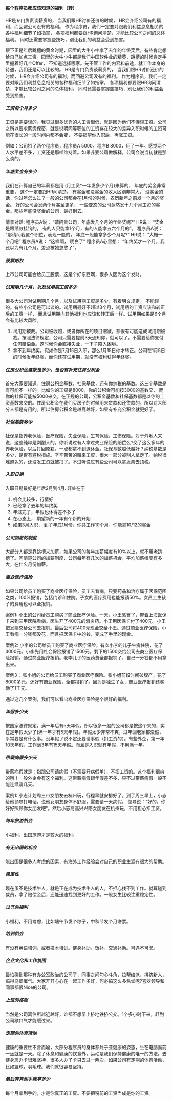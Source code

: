 
#### 每个程序员都应该知道的福利（转）

HR是专门负责谈薪资的， 当我们跟HR讨价还价的时候， HR会介绍公司有的福利，而回避公司没有的福利。 作为程序员，我们一定要对跟我们利益息息相关的各种福利细节了如指掌， 各项福利都要跟HR询问清楚，才能比较公司之间的总体福利。 同时还需要掌握些技巧，别让我们的利益会受到损害。

眼下正是年后跳槽的黄金时期，园里的大牛小牛拿了去年的年终奖后，有些肯定想给自己加点工资。园里的大牛小牛都是我们中国软件业的精英，跳槽的时候肯定手里握着好几个Offer， 不知道选择哪家。先不管工作的内容和前途，就工作本身的待遇，我们还是可以比较的。 HR是专门负责谈薪资的， 当我们跟HR讨价还价的时候， HR会介绍公司有的福利，而回避公司没有的福利。 作为程序员，我们一定要对跟我们利益息息相关的各种福利细节了如指掌， 各项福利都要跟HR询问清楚，才能比较公司之间的总体福利。 同时还需要掌握些技巧，别让我们的利益会受到损害。

##### 工资每个月多少
工资是需要谈的，我见过很多优秀的人工资很低，就是因为他们不懂谈工资。公司之所以要求薪资保密，就是说明同等职位的工资存在较大的差异入职时候的工资可能在很长的一段时间内都不会变， 不要指望你入职后，再涨工资。

例如：公司招了两个程序员，程序员A 5000，程序B 8000，用了一年。感觉两个人水平差不多，工资还是那样维持着。如果非要公司做解释，公司会说当初就是那么谈的。

##### 年底奖金有多少
我们在计算自己的年薪都是用 (月工资*一年发多少个月)来算的， 年底的奖金非常重要， 这个一定要跟HR问清楚。 有奖金和没奖金的收入区别非常大， 没奖金的话，你过年怎么过？一般的公司都会在1月份的时候，农历新年之前发一个月的奖金。 好的公司会发两个月甚至更多， 一些变态的公司竟然发十几个月工资的奖金。那些年底没奖金的公司，最好别去。

情景对话:
程序员A说： “请问贵公司，年底发几个月的年终奖呢?”
HR说： “奖金是跟绩效挂钩的， 有的人只能拿1个月，有的人能拿五六个月的”。
程序员A说： "那请问我这个职位，表现一般的， 年底一般能拿多少个月呢?"
HR说： “大概一个月吧”
程序员A说： “这样啊， 明白了”
程序员A心里想： “年终奖才一个月，我还以为有几个月，差点被她忽悠了”。

##### 股票期权
上市公司可能会给员工股票，这是个好东西啊，很多人因为这个发财。

##### 试用期几个月，以及试用期工资多少
很多大公司对试用期几个月，以及试用期工资是多少，有着明文规定， 不能谈的。有些小公司是可以谈的。试用期最好不超过3个月，试用期的工资应该和转正后的工资一样， 而且试用期内其他福利也应该和转正后一样。试用期如果是6个月会有比较大风险。
1. 试用期被裁。公司被收购，或者你所在的项目缩减，都很有可能造成试用期被裁。按照法律规定，公司只需要提前3天通知你，就可以了。不需要给你支付任何赔偿金。这时候你会直接失业，一下子陷入困境。
2. 拿不到年终奖。假如你是7月15日入职，那么1月15日你才转正。公司在1月5日的时候发年终奖，而你还在试用期，就没有权利获得年终奖。

##### 住房公积金基数是多少，是否有补充住房公积金
首先大家要知道。住房公积金基数，社保基数，还有你纳税的基数。这三个基数是有可能不一样的。比如你的工资是8000，你的公积金可能按3000的基数交， 而你的社保可能按5000来交。在正规的公司，公积金基数和社保基数都是以你的工资基数来交的。住房公积金在我们买房子的时候用来贷款和还贷款的，所以对大部分人都是有用的。所以住房公积金是越高越好，如果有补充公积金就更好了。

##### 社保基数多少
社保是指养老保险，医疗保险，失业保险，生育保险，工伤保险。对于外地人来说，这些纯粹是剥削人的。你听说过有人拿过失业保险的赔偿么?交了这么多年的养老保险，以后打回原籍，一点都拿不到退休金。社保基数越低越好？纳税基数是多少，是否有避税措施。辛辛苦苦的赚来工资，很大一部分被别人拿走了。纳税很难避免的，还没发工资就被扣了。不过听说过有些公司可以拿发票去顶税。

##### 入职日期
入职日期最好是年后2月到4月. 好处在于
1. 机会比较多，行情好
2. 已经拿了去年的年终奖
3. 年过完了，年假也休得差不多了
4. 在心态上， 期望新的一年有个新的开始
5. 如果3月入职， 到了年底1月份，你共工作10个月，你能拿10/12的奖金

##### 公司加薪的制度
大部分人都是靠跳槽来加薪，如果公司的每年加薪幅度有10%以上，就不用老跳槽了。问清楚公司的加薪制度，公司每年有几次的加薪机会，平均加薪幅度有多大，在什么月份加薪。

##### 商业医疗保险
如果公司给员工购买了商业医疗保险，员工去看病，只要药品和治疗属于医保范围之类，100%报销，包括门诊和住院。子女的医疗费用也能报销50%。女员工生孩子的费用也可以全报销。

案例1:
小王的公司给员工购买了商业医疗保险。一天，小王感冒了，带着上海医保卡来到三甲医院看病。医生开了400元的消炎药。小王用医保卡付了400元。小王把发票交给公司去报销。最后公司将400元现金交给小王。通过商业医疗保险，小王看病一分钱都没花，而且把医保卡中的钱，变成了手里的现金。

案例2:
小李的公司给员工购买了商业医疗保险。有次小李的儿子生病住院，花了3000元。小李先用社会保险报销了1500元。剩下的1500交给公司去商业医疗保险报销。通过商业医疗报销。老李儿子的医药费全都报销了，自己一分钱都不用拿出来。

案例3：
张小姐的公司给员工购买了商业医疗保险。张小姐前段时间破腹产，花了8000多元。还好有商业保险，全都报销了。因为是独生子女，商业医疗报销还奖励了1千元。

通过这几个案例，我们可以看出商业医疗保险是个很好的福利。

##### 年假多少天
按国家法律规定，满一年后有5天年假。所以很多一般的公司都是按这个来的，实在是年假太少了(满一年才有5天年假)。年假太少非常不爽，过年回老家都没假，平常要是有什么事。没年假了说不定还要请事假（扣工资的）。有些外企，第一年10天年假，工作满3年有15天年假。而且是入职就有年假，不用满一年。

##### 带薪病假多少天
带薪病假就是：指跟公司请病假（不需要开病假单），不扣工资的。这个福利很爽的哦！一般外企会有这个福利。这带薪病假跟年假差不多，只不过带薪病假一般不能连续请几天。

案例1:
小志计划周三带女朋友去杭州玩，行程早就安排好了。到了周三早上，小志给他领导打电话，说他女朋友身体不舒服，需要请一天病假。
领导说："好的，你好好照顾你女朋友吧"。然后小志高高兴兴陪女朋友在杭州玩，不用担心扣工资。

##### 每年旅游机会
小福利，出国旅游才是较大的福利。

##### 有无出国的机会
能出国是很多人考虑的因素，有海外工作经验会对自己的职业生涯有很大的帮助。

##### 稳定性
现在虽不是技术牛人，就是正在成为技术牛人的人，不担心找不到工作。就算碰到裁员，拿了赔偿金后，还能迅速找到更好的工作。一般女生比较注重稳定性。

##### 过节的福利
小福利，不用考虑，比如端午节发个粽子，中秋节发个月饼票。

##### 培训机会
有没有英语培训，或者技术培训。健身补助，饭补，交通补助。可遇不可求。

##### 企业文化和工作氛围
最怕碰到那种有办公室政治的公司了，同事之间勾心斗角，拉帮结派，排挤新人，搞得乌烟瘴气。大家开开心心在一起工作多好，何必搞这么多名堂呢?喜欢领导和同事都很Nice的公司。

##### 上班的路程
当然是公司离住所越近越好，谁都不想早上挤地铁挤公交。1个多小时下来，赶到公司歇口气才能缓过来。

##### 定期的体育活动
健康的重要性不言而喻，大部分程序员的身体都处于亚健康的姿态，坐在电脑面前一坐就是一天。除了休息和健康的饮食外，运动是我们保持健康的唯一的方法。去健身房办卡很难坚持，很多人办了卡只去过一两次，如果公司有定期的体育活动，比如篮球，羽毛球。我们就很容易坚持。

##### 最后算算到手能拿多少
每个月拿到手的，才是你真正的工资。不要把税前的工资当成是你的工资。
